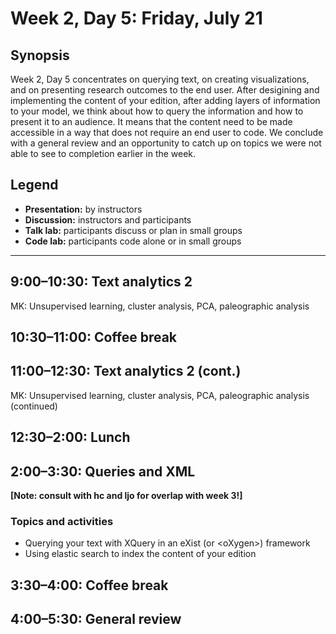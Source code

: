# Week 2, Day 5: Friday, July 21

## Synopsis

Week 2, Day 5 concentrates on querying text, on creating visualizations, and on presenting research outcomes to the end user. After desigining and implementing the content of your edition, after adding layers of information to your model, we think about how to query the information and how to present it to an audience. It means that the content need to be made accessible in a way that does not require an end user to code. We conclude with a general review and an opportunity to catch up on topics we were not able to see to completion earlier in the week.

## Legend

* **Presentation:** by instructors
* **Discussion:** instructors and participants
* **Talk lab:** participants discuss or plan in small groups
* **Code lab:** participants code alone or in small groups

-------

## 9:00–10:30: Text analytics 2

MK: Unsupervised learning, cluster analysis, PCA, paleographic analysis

## 10:30–11:00: Coffee break

## 11:00–12:30: Text analytics 2 (cont.)

MK: Unsupervised learning, cluster analysis, PCA, paleographic analysis (continued)

## 12:30–2:00: Lunch

## 2:00–3:30: Queries and XML
**[Note: consult with hc and ljo for overlap with week 3!]**  

### Topics and activities
* Querying your text with XQuery in an eXist (or \<oXygen\>)  framework
* Using elastic search to index the content of your edition

## 3:30–4:00: Coffee break

## 4:00–5:30: General review

